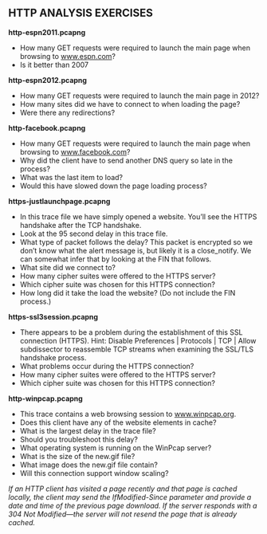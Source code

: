## HTTP ANALYSIS EXERCISES

**http-espn2011.pcapng**
  - How many GET requests were required to launch the main page when browsing to www.espn.com?
  - Is it better than 2007

**http-espn2012.pcapng**
  - How many GET requests were required to launch the main page in 2012?
  - How many sites did we have to connect to when loading the page?
  - Were there any redirections?

**http-facebook.pcapng**
  - How many GET requests were required to launch the main page when browsing to www.facebook.com?
  - Why did the client have to send another DNS query so late in the process?
  - What was the last item to load?
  - Would this have slowed down the page loading process?     

**https-justlaunchpage.pcapng**
  - In this trace file we have simply opened a website. You’ll see the HTTPS handshake after the TCP handshake.
  - Look at the 95 second delay in this trace file.
  - What type of packet follows the delay? This packet is encrypted so we don’t know what the alert message is, but likely it is a close_notify. We can somewhat infer that by looking at the FIN that follows.
  - What site did we connect to?
  - How many cipher suites were offered to the HTTPS server?
  - Which cipher suite was chosen for this HTTPS connection?
  - How long did it take the load the website? (Do not include the FIN process.)  

**https-ssl3session.pcapng**
  - There appears to be a problem during the establishment of this SSL connection (HTTPS). Hint: Disable Preferences | Protocols | TCP | Allow subdissector to reassemble TCP streams when examining the SSL/TLS handshake process.
  - What problems occur during the HTTPS connection?
  - How many cipher suites were offered to the HTTPS server?
  - Which cipher suite was chosen for this HTTPS connection?

**http-winpcap.pcapng**
  - This trace contains a web browsing session to www.winpcap.org.
  - Does this client have any of the website elements in cache?
  - What is the largest delay in the trace file?
  - Should you troubleshoot this delay?
  - What operating system is running on the WinPcap server?
  - What is the size of the new.gif file?
  - What image does the new.gif file contain?
  - Will this connection support window scaling?  

  _If an HTTP client has visited a page recently and that page is cached locally, the client may send the IfModified-Since parameter and provide a date and time of the previous page download. If the server responds with a 304 Not Modified—the server will not resend the page that is already cached._
